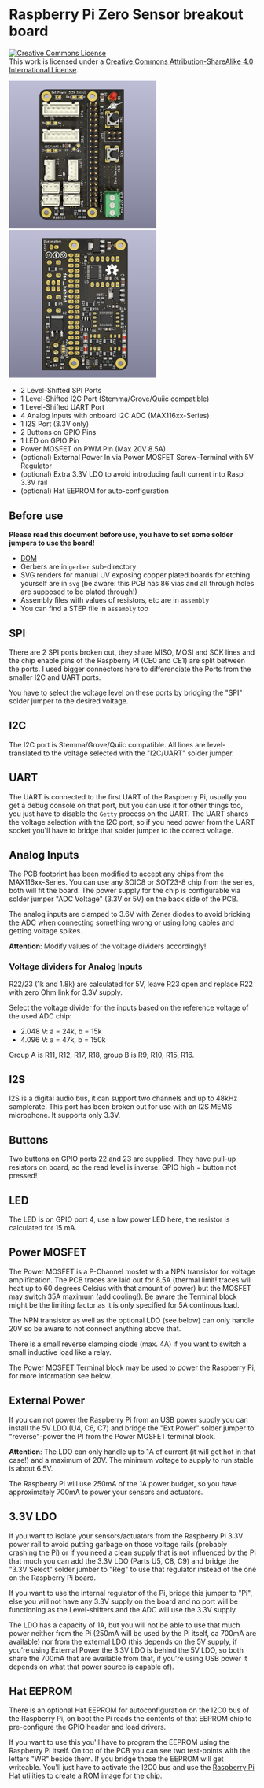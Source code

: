 # Raspberry Pi Zero Sensor breakout board

<a rel="license" href="http://creativecommons.org/licenses/by-sa/4.0/"><img alt="Creative Commons License" style="border-width:0" src="https://i.creativecommons.org/l/by-sa/4.0/88x31.png" /></a><br />This work is licensed under a <a rel="license" href="http://creativecommons.org/licenses/by-sa/4.0/">Creative Commons Attribution-ShareAlike 4.0 International License</a>.

<img src="assembly/front.png" width="300"> <img src="assembly/back.png" width="300">

- 2 Level-Shifted SPI Ports
- 1 Level-Shifted I2C Port (Stemma/Grove/Quiic compatible)
- 1 Level-Shifted UART Port
- 4 Analog Inputs with onboard I2C ADC (MAX116xx-Series)
- 1 I2S Port (3.3V only)
- 2 Buttons on GPIO Pins
- 1 LED on GPIO Pin
- Power MOSFET on PWM Pin (Max 20V 8.5A)
- (optional) External Power In via Power MOSFET Screw-Terminal with 5V Regulator
- (optional) Extra 3.3V LDO to avoid introducing fault current into Raspi 3.3V rail
- (optional) Hat EEPROM for auto-configuration

## Before use

**Please read this document before use, you have to set some solder jumpers to use the board!**

- [BOM](bom.html)
- Gerbers are in `gerber` sub-directory
- SVG renders for manual UV exposing copper plated boards for etching yourself are in `svg` (be aware: this PCB has 86 vias and all through holes are supposed to be plated through!)
- Assembly files with values of resistors, etc are in `assembly`
- You can find a STEP file in `assembly` too

## SPI

There are 2 SPI ports broken out, they share MISO, MOSI and SCK lines and the chip enable
pins of the Raspberry PI (CE0 and CE1) are split between the ports. I used bigger connectors
here to differenciate the Ports from the smaller I2C and UART ports.

You have to select the voltage level on these ports by bridging the "SPI" solder jumper to
the desired voltage.

## I2C

The I2C port is Stemma/Grove/Quiic compatible. All lines are level-translated to the voltage
selected with the "I2C/UART" solder jumper.

## UART

The UART is connected to the first UART of the Raspberry Pi, usually you get a debug console
on that port, but you can use it for other things too, you just have to disable the `Getty`
process on the UART. The UART shares the voltage selection with the I2C port, so if you need
power from the UART socket you'll have to bridge that solder jumper to the correct voltage.

## Analog Inputs

The PCB footprint has been modified to accept any chips from the MAX116xx-Series.
You can use any SOIC8 or SOT23-8 chip from the series, both will fit the board.
The power supply for the chip is configurable via solder jumper "ADC Voltage" (3.3V or 5V) on
the back side of the PCB.

The analog inputs are clamped to 3.6V with Zener diodes to avoid bricking the ADC when
connecting something wrong or using long cables and getting voltage spikes.

**Attention**: Modify values of the voltage dividers accordingly!

### Voltage dividers for Analog Inputs

R22/23 (1k and 1.8k) are calculated for 5V, leave R23 open and replace R22 with zero Ohm link
for 3.3V supply.

Select the voltage divider for the inputs based on the reference voltage of the used ADC chip:

- 2.048 V: a = 24k, b = 15k
- 4.096 V: a = 47k, b = 150k

Group A is R11, R12, R17, R18, group B is R9, R10, R15, R16.

## I2S

I2S is a digital audio bus, it can support two channels and up to 48kHz samplerate. This
port has been broken out for use with an I2S MEMS microphone. It supports only 3.3V.

## Buttons

Two buttons on GPIO ports 22 and 23 are supplied. They have pull-up resistors on board, so the
read level is inverse: GPIO high = button not pressed!

## LED

The LED is on GPIO port 4, use a low power LED here, the resistor is calculated for 15 mA.

## Power MOSFET

The Power MOSFET is a P-Channel mosfet with a NPN transistor for voltage amplification. The PCB
traces are laid out for 8.5A (thermal limit! traces will heat up to 60 degrees Celsius with that
amount of power) but the MOSFET may switch 35A maximum (add cooling!). Be aware the Terminal block
might be the limiting factor as it is only specified for 5A continous load.

The NPN transistor as well as the optional LDO (see below) can only handle 20V so be aware to not
connect anything above that.

There is a small reverse clamping diode (max. 4A) if you want to switch a small inductive load like
a relay.

The Power MOSFET Terminal block may be used to power the Raspberry Pi, for more information see below.

## External Power

If you can not power the Raspberry Pi from an USB power supply you can install the 5V LDO
(U4, C6, C7) and bridge the "Ext Power" solder jumper to "reverse"-power the PI from the
Power MOSFET terminal block.

**Attention**: The LDO can only handle up to 1A of current (it will get hot in that case!) and a maximum of 20V. The minimum voltage to supply to run stable is about 6.5V.

The Raspberry Pi will use 250mA of the 1A power budget, so you have approximately 700mA to power
your sensors and actuators.

## 3.3V LDO

If you want to isolate your sensors/actuators from the Raspberry Pi 3.3V power rail to avoid
putting garbage on those voltage rails (probably crashing the Pi) or if you need a clean supply
that is not influenced by the Pi that much you can add the 3.3V LDO (Parts U5, C8, C9) and bridge
the "3.3V Select" solder jumber to "Reg" to use that regulator instead of the one on the Raspberry
Pi board.

If you want to use the internal regulator of the Pi, bridge this jumper to "Pi", else you will not
have any 3.3V supply on the board and no port will be functioning as the Level-shifters and the
ADC will use the 3.3V supply.

The LDO has a capacity of 1A, but you will not be able to use that much power neither from the Pi (250mA will be used by the Pi itself, ca 700mA are available) nor from the external LDO (this
depends on the 5V supply, if you're using External Power the 3.3V LDO is behind the 5V LDO, so both
share the 700mA that are available from that, if you're using USB power it depends on what that
power source is capable of).

## Hat EEPROM

There is an optional Hat EEPROM for autoconfiguration on the I2C0 bus of the Raspberry Pi, on boot
the Pi reads the contents of that EEPROM chip to pre-configure the GPIO header and load drivers.

If you want to use this you'll have to program the EEPROM using the Raspberry Pi itself. On top of
the PCB you can see two test-points with the letters "WR" beside them. If you bridge those the EEPROM
will get writeable. You'll just have to activate the I2C0 bus and use the
[Raspberry Pi Hat utilities](https://github.com/raspberrypi/hats/tree/master/eepromutils) to create
a ROM image for the chip.